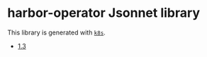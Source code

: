 # harbor-operator Jsonnet library

This library is generated with [`k8s`](https://github.com/jsonnet-libs/k8s).

- [1.3](1.3/README.md)
